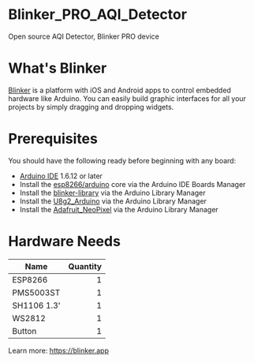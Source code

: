 # Blinker_PRO_AQI_Detector
Open source AQI Detector, Blinker PRO device  

# What's Blinker
[Blinker](https://blinker.app/) is a platform with iOS and Android apps to control embedded hardware like Arduino. You can easily build graphic interfaces for all your projects by simply dragging and dropping widgets.  

# Prerequisites
You should have the following ready before beginning with any board:
* [Arduino IDE](https://www.arduino.cc/en/Main/Software) 1.6.12 or later
* Install the [esp8266/arduino](https://github.com/esp8266/arduino) core via the Arduino IDE Boards Manager
* Install the [blinker-library](https://github.com/blinker-iot/blinker-library) via the Arduino Library Manager  
* Install the [U8g2_Arduino](https://github.com/olikraus/U8g2_Arduino) via the Arduino Library Manager  
* Install the [Adafruit_NeoPixel](https://github.com/adafruit/Adafruit_NeoPixel) via the Arduino Library Manager  


# Hardware Needs
| Name | Quantity |  
| - | -: |  
| ESP8266 | 1 |  
| PMS5003ST | 1 |  
| SH1106 1.3' | 1 |  
| WS2812 | 1 |  
| Button | 1 |  
  
Learn more: https://blinker.app  
